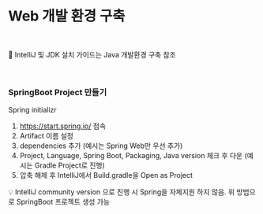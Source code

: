 # Web 개발 환경 구축

<br/>

:book: IntelliJ 및 JDK 설치 가이드는 Java 개발환경 구축 참조

<br/>

### SpringBoot Project 만들기

Spring initializr

1. https://start.spring.io/ 접속
2. Artifact 이름 설정
3. dependencies 추가 (예시는 Spring Web만 우선 추가)
4. Project, Language, Spring Boot, Packaging, Java version 체크 후 다운 (예시는 Gradle Project로 진행)
5. 압축 해제 후 IntelliJ에서 Build.gradle을 Open as Project

:bulb: IntelliJ community version 으로 진행 시 Spring을 자체지원 하지 않음. 위 방법으로 SpringBoot 프로젝트 생성 가능